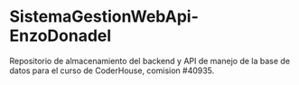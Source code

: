 # SistemaGestionWebApi-EnzoDonadel
Repositorio de almacenamiento del backend y API de manejo de la base de datos para el curso de CoderHouse, comision #40935.
